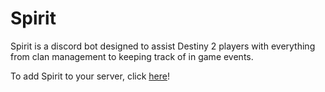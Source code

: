 # Spirit

Spirit is a discord bot designed to assist Destiny 2 players with everything from clan management to keeping track of in game events.

To add Spirit to your server, click [here](https://discordapp.com/oauth2/authorize?client_id=335084645743984641&scope=bot&permissions=93296)!
